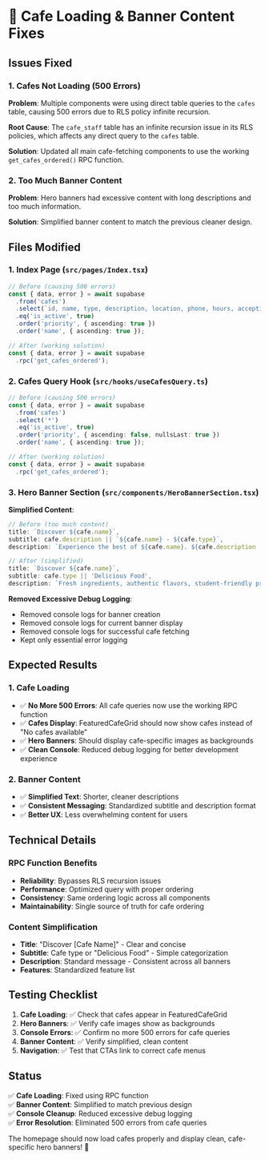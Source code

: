 # 🔧 Cafe Loading & Banner Content Fixes

## Issues Fixed

### 1. **Cafes Not Loading (500 Errors)**
**Problem**: Multiple components were using direct table queries to the `cafes` table, causing 500 errors due to RLS policy infinite recursion.

**Root Cause**: The `cafe_staff` table has an infinite recursion issue in its RLS policies, which affects any direct query to the `cafes` table.

**Solution**: Updated all main cafe-fetching components to use the working `get_cafes_ordered()` RPC function.

### 2. **Too Much Banner Content**
**Problem**: Hero banners had excessive content with long descriptions and too much information.

**Solution**: Simplified banner content to match the previous cleaner design.

## Files Modified

### 1. **Index Page** (`src/pages/Index.tsx`)
```typescript
// Before (causing 500 errors)
const { data, error } = await supabase
  .from('cafes')
  .select(`id, name, type, description, location, phone, hours, accepting_orders, average_rating, total_ratings, cuisine_categories, priority`)
  .eq('is_active', true)
  .order('priority', { ascending: true })
  .order('name', { ascending: true });

// After (working solution)
const { data, error } = await supabase
  .rpc('get_cafes_ordered');
```

### 2. **Cafes Query Hook** (`src/hooks/useCafesQuery.ts`)
```typescript
// Before (causing 500 errors)
const { data, error } = await supabase
  .from('cafes')
  .select('*')
  .eq('is_active', true)
  .order('priority', { ascending: false, nullsLast: true })
  .order('name', { ascending: true });

// After (working solution)
const { data, error } = await supabase
  .rpc('get_cafes_ordered');
```

### 3. **Hero Banner Section** (`src/components/HeroBannerSection.tsx`)
**Simplified Content**:
```typescript
// Before (too much content)
title: `Discover ${cafe.name}`,
subtitle: cafe.description || `${cafe.name} - ${cafe.type}`,
description: `Experience the best of ${cafe.name}. ${cafe.description || 'Delicious food, great atmosphere, perfect for students.'}`,

// After (simplified)
title: `Discover ${cafe.name}`,
subtitle: cafe.type || 'Delicious Food',
description: `Fresh ingredients, authentic flavors, student-friendly prices.`,
```

**Removed Excessive Debug Logging**:
- Removed console logs for banner creation
- Removed console logs for current banner display
- Removed console logs for successful cafe fetching
- Kept only essential error logging

## Expected Results

### 1. **Cafe Loading**
- ✅ **No More 500 Errors**: All cafe queries now use the working RPC function
- ✅ **Cafes Display**: FeaturedCafeGrid should now show cafes instead of "No cafes available"
- ✅ **Hero Banners**: Should display cafe-specific images as backgrounds
- ✅ **Clean Console**: Reduced debug logging for better development experience

### 2. **Banner Content**
- ✅ **Simplified Text**: Shorter, cleaner descriptions
- ✅ **Consistent Messaging**: Standardized subtitle and description format
- ✅ **Better UX**: Less overwhelming content for users

## Technical Details

### RPC Function Benefits
- **Reliability**: Bypasses RLS recursion issues
- **Performance**: Optimized query with proper ordering
- **Consistency**: Same ordering logic across all components
- **Maintainability**: Single source of truth for cafe ordering

### Content Simplification
- **Title**: "Discover [Cafe Name]" - Clear and concise
- **Subtitle**: Cafe type or "Delicious Food" - Simple categorization
- **Description**: Standard message - Consistent across all banners
- **Features**: Standardized feature list

## Testing Checklist

1. **Cafe Loading**: ✅ Check that cafes appear in FeaturedCafeGrid
2. **Hero Banners**: ✅ Verify cafe images show as backgrounds
3. **Console Errors**: ✅ Confirm no more 500 errors for cafe queries
4. **Banner Content**: ✅ Verify simplified, clean content
5. **Navigation**: ✅ Test that CTAs link to correct cafe menus

## Status

✅ **Cafe Loading**: Fixed using RPC function  
✅ **Banner Content**: Simplified to match previous design  
✅ **Console Cleanup**: Reduced excessive debug logging  
✅ **Error Resolution**: Eliminated 500 errors from cafe queries  

The homepage should now load cafes properly and display clean, cafe-specific hero banners! 🎉
